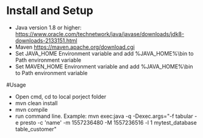 # Install and Setup
- Java version 1.8 or higher: https://www.oracle.com/technetwork/java/javase/downloads/jdk8-downloads-2133151.html
- Maven https://maven.apache.org/download.cgi
- Set JAVA_HOME Environment variable and add %JAVA_HOME%\bin to Path environment variable
- Set MAVEN_HOME Environment variable and add %JAVA_HOME%\bin to Path environment variable

#Usage
- Open cmd, cd to local porject folder
- mvn clean install
- mvn compile
- run command line. Example: mvn exec:java -q -Dexec.args="-f tabular -e presto -c 'name' -m 1557236480 -M 1557236516 -l 1 mytest_database table_customer"
